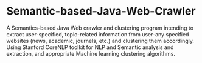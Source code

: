# Semantic-based-Java-Web-Crawler
A Semantics-based Java Web crawler and clustering program intending to extract user-specified, topic-related information from user-any specified websites (news, academic, journels, etc.) and clustering them accordingly.
Using Stanford CoreNLP toolkit for NLP and Semantic analysis and extraction, and appropriate Machine learning clustering algorithms.
